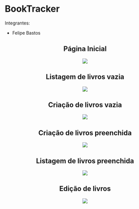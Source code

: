 # BookTracker

Integrantes:

- Felipe Bastos

<h2 align="center">Página Inicial</h2>
<p align="center">
  <img src="./assets/Home.png"/>
</p>

<h2 align="center">Listagem de livros vazia</h2>
<p align="center">
  <img src="./assets/EmptyDashboard.png"/>
</p>

<h2 align="center">Criação de livros vazia</h2>
<p align="center">
  <img src="./assets/EmptyCreate.png"/>
</p>

<h2 align="center">Criação de livros preenchida</h2>
<p align="center">
  <img src="./assets/FilledCreate.png"/>
</p>

<h2 align="center">Listagem de livros preenchida</h2>
<p align="center">
  <img src="./assets/FilledDashboard.png"/>
</p>

<h2 align="center">Edição de livros</h2>
<p align="center">
  <img src="./assets/Edit.png"/>
</p>